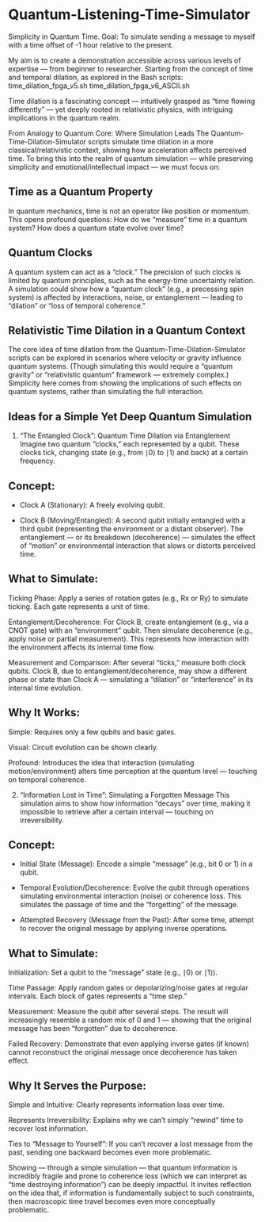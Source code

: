 # Quantum-Listening-Time-Simulator

Simplicity in Quantum Time. Goal: To simulate sending a message to myself with a time offset of -1 hour relative to the present.

My aim is to create a demonstration accessible across various levels of expertise — from beginner to researcher. Starting from the concept of time and temporal dilation, as explored in the Bash scripts:
time_dilation_fpga_v5.sh time_dilation_fpga_v6_ASCII.sh

Time dilation is a fascinating concept — intuitively grasped as “time flowing differently” — yet deeply rooted in relativistic physics, with intriguing implications in the quantum realm.

From Analogy to Quantum Core: Where Simulation Leads
The Quantum-Time-Dilation-Simulator scripts simulate time dilation in a more classical/relativistic context, showing how acceleration affects perceived time. To bring this into the realm of quantum simulation — while preserving simplicity and emotional/intellectual impact — we must focus on:

## Time as a Quantum Property

In quantum mechanics, time is not an operator like position or momentum. This opens profound questions: How do we “measure” time in a quantum system? How does a quantum state evolve over time?

## Quantum Clocks

A quantum system can act as a “clock.” The precision of such clocks is limited by quantum principles, such as the energy-time uncertainty relation. A simulation could show how a “quantum clock” (e.g., a precessing spin system) is affected by interactions, noise, or entanglement — leading to “dilation” or “loss of temporal coherence.”

## Relativistic Time Dilation in a Quantum Context

The core idea of time dilation from the Quantum-Time-Dilation-Simulator scripts can be explored in scenarios where velocity or gravity influence quantum systems. (Though simulating this would require a “quantum gravity” or “relativistic quantum” framework — extremely complex.) Simplicity here comes from showing the implications of such effects on quantum systems, rather than simulating the full interaction.

## Ideas for a Simple Yet Deep Quantum Simulation

1. “The Entangled Clock”: Quantum Time Dilation via Entanglement
Imagine two quantum “clocks,” each represented by a qubit. These clocks tick, changing state (e.g., from ∣0⟩ to ∣1⟩ and back) at a certain frequency.

## Concept:

- Clock A (Stationary): A freely evolving qubit.

- Clock B (Moving/Entangled): A second qubit initially entangled with a third qubit (representing the environment or a distant observer). The entanglement — or its breakdown (decoherence) — simulates the effect of “motion” or environmental interaction that slows or distorts perceived time.

## What to Simulate:
Ticking Phase: Apply a series of rotation gates (e.g., Rx or Ry) to simulate ticking. Each gate represents a unit of time.

Entanglement/Decoherence: For Clock B, create entanglement (e.g., via a CNOT gate) with an “environment” qubit. Then simulate decoherence (e.g., apply noise or partial measurement). This represents how interaction with the environment affects its internal time flow.

Measurement and Comparison: After several “ticks,” measure both clock qubits. Clock B, due to entanglement/decoherence, may show a different phase or state than Clock A — simulating a “dilation” or “interference” in its internal time evolution.

## Why It Works:
Simple: Requires only a few qubits and basic gates.

Visual: Circuit evolution can be shown clearly.

Profound: Introduces the idea that interaction (simulating motion/environment) alters time perception at the quantum level — touching on temporal coherence.

2. “Information Lost in Time”: Simulating a Forgotten Message
This simulation aims to show how information “decays” over time, making it impossible to retrieve after a certain interval — touching on irreversibility.

## Concept:

- Initial State (Message): Encode a simple “message” (e.g., bit 0 or 1) in a qubit.

- Temporal Evolution/Decoherence: Evolve the qubit through operations simulating environmental interaction (noise) or coherence loss. This simulates the passage of time and the “forgetting” of the message.

- Attempted Recovery (Message from the Past): After some time, attempt to recover the original message by applying inverse operations.

## What to Simulate:
Initialization: Set a qubit to the “message” state (e.g., ∣0⟩ or ∣1⟩).

Time Passage: Apply random gates or depolarizing/noise gates at regular intervals. Each block of gates represents a “time step.”

Measurement: Measure the qubit after several steps. The result will increasingly resemble a random mix of 0 and 1 — showing that the original message has been “forgotten” due to decoherence.

Failed Recovery: Demonstrate that even applying inverse gates (if known) cannot reconstruct the original message once decoherence has taken effect.

## Why It Serves the Purpose:

Simple and Intuitive: Clearly represents information loss over time.

Represents Irreversibility: Explains why we can’t simply “rewind” time to recover lost information.

Ties to “Message to Yourself”: If you can’t recover a lost message from the past, sending one backward becomes even more problematic.


Showing — through a simple simulation — that quantum information is incredibly fragile and prone to coherence loss (which we can interpret as “time destroying information”) can be deeply impactful. It invites reflection on the idea that, if information is fundamentally subject to such constraints, then macroscopic time travel becomes even more conceptually problematic.

